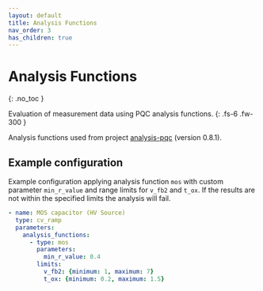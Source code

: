 ```yaml
---
layout: default
title: Analysis Functions
nav_order: 3
has_children: true
---
```



# Analysis Functions
{: .no_toc }

Evaluation of measurement data using PQC analysis functions.
{: .fs-6 .fw-300 }

Analysis functions used from project [analysis-pqc](https://github.com/hephy-dd/analysis-pqc) (version 0.8.1).

## Example configuration

Example configuration applying analysis function `mos` with custom parameter
`min_r_value` and range limits for `v_fb2` and `t_ox`. If the results are not
within the specified limits the analysis will fail.

```yaml
- name: MOS capacitor (HV Source)
  type: cv_ramp
  parameters:
    analysis_functions:
      - type: mos
        parameters:
          min_r_value: 0.4
        limits:
          v_fb2: {minimum: 1, maximum: 7}
          t_ox: {minimum: 0.2, maximum: 1.5}
```

